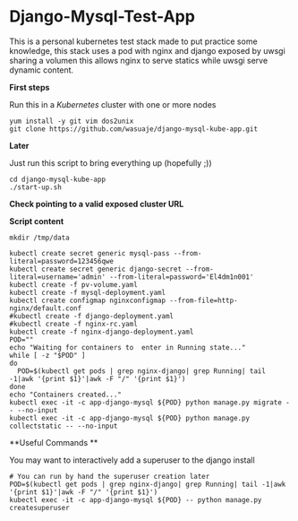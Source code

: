 # Django-Mysql-Test-App


This is a personal kubernetes test stack made to put practice some knowledge, this
stack uses a pod with nginx and django exposed by uwsgi sharing a volumen this 
allows nginx to serve statics while uwsgi serve dynamic content.


**First steps**

Run this in a *Kubernetes* cluster with one or more nodes

```
yum install -y git vim dos2unix
git clone https://github.com/wasuaje/django-mysql-kube-app.git
```

**Later**

Just run this script to bring everything up (hopefully ;))

```
cd django-mysql-kube-app
./start-up.sh
```

**Check pointing to a valid exposed cluster URL**

**Script content**
```
mkdir /tmp/data

kubectl create secret generic mysql-pass --from-literal=password=123456qwe
kubectl create secret generic django-secret --from-literal=username='admin' --from-literal=password='El4dm1n001'
kubectl create -f pv-volume.yaml
kubectl create -f mysql-deployment.yaml
kubectl create configmap nginxconfigmap --from-file=http-nginx/default.conf
#kubectl create -f django-deployment.yaml
#kubectl create -f nginx-rc.yaml
kubectl create -f nginx-django-deployment.yaml
POD=""
echo "Waiting for containers to  enter in Running state..."
while [ -z "$POD" ]
do
  POD=$(kubectl get pods | grep nginx-django| grep Running| tail -1|awk '{print $1}'|awk -F "/" '{print $1}')
done
echo "Containers created..."
kubectl exec -it -c app-django-mysql ${POD} python manage.py migrate -- --no-input
kubectl exec -it -c app-django-mysql ${POD} python manage.py collectstatic -- --no-input
```

**Useful Commands **

You may want to interactively add a superuser to the django install

```
# You can run by hand the superuser creation later
POD=$(kubectl get pods | grep nginx-django| grep Running| tail -1|awk '{print $1}'|awk -F "/" '{print $1}')
kubectl exec -it -c app-django-mysql ${POD} -- python manage.py createsuperuser

```   